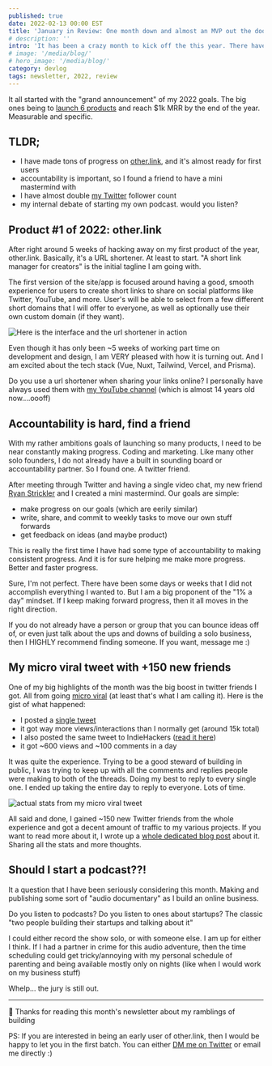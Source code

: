 ```yaml
---
published: true
date: 2022-02-13 00:00 EST
title: 'January in Review: One month down and almost an MVP out the door'
# description: ''
intro: 'It has been a crazy month to kick off the this year. There have already been some ups and downs for sure; from going micro viral on twitter to having some personal medical problems slowing me down. Progress has still been really solid.'
# image: '/media/blog/'
# hero_image: '/media/blog/'
category: devlog
tags: newsletter, 2022, review
---
```


It all started with the "grand announcement" of my 2022 goals. The big ones being to [launch 6 products](/blog/2022-looking-forward/) and reach $1k MRR by the end of the year. Measurable and specific. 

## TLDR;

- I have made tons of progress on [other.link](https://other.link), and it's almost ready for first users
- accountability is important, so I found a friend to have a mini mastermind with
- I have almost double [my Twitter](https://twitter.com/nickfrosty) follower count
- my internal debate of starting my own podcast. would you listen?

## Product #1 of 2022: other.link

After right around 5 weeks of hacking away on my first product of the year, other.link. Basically, it's a URL shortener. At least to start. "A short link manager for creators" is the initial tagline I am going with.

The first version of the site/app is focused around having a good, smooth experience for users to create short links to share on social platforms like Twitter, YouTube, and more. User's will be able to select from a few different short domains that I will offer to everyone, as well as optionally use their own custom domain (if they want).

![Here is the interface and the url shortener in action](/media/blog/2022-in-review/jan/other.link-shortener-in-action.gif)

Even though it has only been ~5 weeks of working part time on development and design, I am VERY pleased with how it is turning out. And I am excited about the tech stack (Vue, Nuxt, Tailwind, Vercel, and Prisma).

Do you use a url shortener when sharing your links online? I personally have always used them with [my YouTube channel](https://youtube.com/nickfrosty) (which is almost 14 years old now....oooff)

## Accountability is hard, find a friend

With my rather ambitions goals of launching so many products, I need to be near constantly making progress. Coding and marketing. Like many other solo founders, I do not already have a built in sounding board or accountability partner. So I found one. A twitter friend.

After meeting through Twitter and having a single video chat, my new friend [Ryan Strickler](https://twitter.com/ryanstrickler) and I created a mini mastermind. Our goals are simple:

- make progress on our goals (which are eerily similar)
- write, share, and commit to weekly tasks to move our own stuff forwards
- get feedback on ideas (and maybe product)

This is really the first time I have had some type of accountability to making consistent progress. And it is for sure helping me make more progress. Better and faster progress.

Sure, I'm not perfect. There have been some days or weeks that I did not accomplish everything I wanted to. But I am a big proponent of the "1% a day" mindset. If I keep making forward progress, then it all moves in the right direction.

If you do not already have a person or group that you can bounce ideas off of, or even just talk about the ups and downs of building a solo business, then I HIGHLY recommend finding someone. If you want, message me :)

## My micro viral tweet with +150 new friends

One of my big highlights of the month was the big boost in twitter friends I got. All from going [micro viral](/blog/2022-micro-viral-tweet-and-a-marketing-fail) (at least that's what I am calling it). Here is the gist of what happened:

- I posted a [single tweet](https://twitter.com/nickfrosty/status/1484867190159556608?s=20)
- it got way more views/interactions than I normally get (around 15k total)
- I also posted the same tweet to IndieHackers ([read it here](https://www.indiehackers.com/post/hi-what-are-you-building-this-week-a51fbf122f))
- it got ~600 views and ~100 comments in a day

It was quite the experience. Trying to be a good steward of building in public, I was trying to keep up with all the comments and replies people were making to both of the threads. Doing my best to reply to every single one. I ended up taking the entire day to reply to everyone. Lots of time.

![actual stats from my micro viral tweet](/media/blog/micro-viral/tweet.png)

All said and done, I gained ~150 new Twitter friends from the whole experience and got a decent amount of traffic to my various projects. If you want to read more about it, I wrote up a [whole dedicated blog post](/blog/2022-micro-viral-tweet-and-a-marketing-fail/) about it. Sharing all the stats and more thoughts.

## Should I start a podcast??!

It a question that I have been seriously considering this month. Making and publishing some sort of "audio documentary" as I build an online business.

Do you listen to podcasts? Do you listen to ones about startups? The classic "two people building their startups and talking about it"

I could either record the show solo, or with someone else. I am up for either I think. If I had a partner in crime for this audio adventure, then the time scheduling could get tricky/annoying with my personal schedule of parenting and being available mostly only on nights (like when I would work on my business stuff)

Whelp... the jury is still out.

---

👋 Thanks for reading this month's newsletter about my ramblings of building 

PS: If you are interested in being an early user of other.link, then I would be happy to let you in the first batch. You can either [DM me on Twitter](https://twitter.com/nickfrosty) or email me directly :)